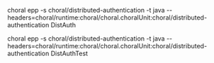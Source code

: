 choral epp -s choral/distributed-authentication -t java --headers=choral/runtime:choral/choral.choralUnit:choral/distributed-authentication DistAuth

choral epp -s choral/distributed-authentication -t java --headers=choral/runtime:choral/choral.choralUnit:choral/distributed-authentication DistAuthTest